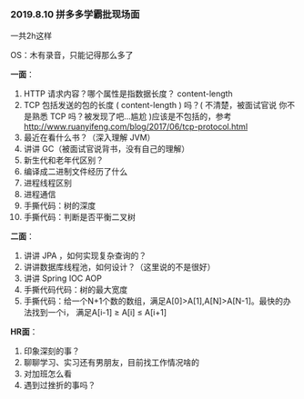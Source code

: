 ### 2019.8.10 拼多多学霸批现场面

一共2h这样

OS：木有录音，只能记得那么多了

**一面**：

1. HTTP 请求内容？哪个属性是指数据长度？ content-length
2. TCP 包括发送的包的长度 ( content-length ) 吗？( 不清楚，被面试官说 你不是熟悉 TCP 吗？被发现了吧...尴尬 )应该是不包括的，参考 http://www.ruanyifeng.com/blog/2017/06/tcp-protocol.html
3. 最近在看什么书？（深入理解 JVM）
4. 讲讲 GC（被面试官说背书，没有自己的理解）
5. 新生代和老年代区别？
6. 编译成二进制文件经历了什么
7. 进程线程区别
8. 进程通信
9. 手撕代码：树的深度
10. 手撕代码：判断是否平衡二叉树

**二面**：

1. 讲讲 JPA ，如何实现复杂查询的？
2. 讲讲数据库线程池，如何设计？（这里说的不是很好）
3. 讲讲 Spring IOC AOP
4. 手撕代码代码：树的最大宽度
5. 手撕代码：给一个N+1个数的数组，满足A[0]>A[1],A[N]>A[N-1]。最快的办法找到一个i， 满足A[i-1] ≥ A[i] ≤ A[i+1]

**HR面**：

1. 印象深刻的事？
2. 聊聊学习、实习还有男朋友，目前找工作情况啥的
3. 对加班怎么看
4. 遇到过挫折的事吗？